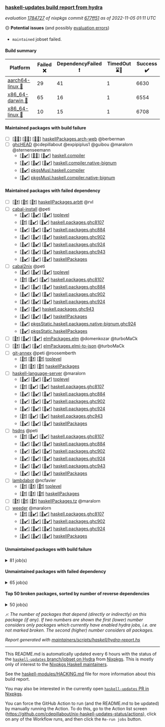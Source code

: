 ### [haskell-updates build report from hydra](https://hydra.nixos.org/jobset/nixpkgs/haskell-updates)
*evaluation [1784727](https://hydra.nixos.org/eval/1784727) of nixpkgs commit [677ff51](https://github.com/NixOS/nixpkgs/commits/677ff51cfaf7adff8055281a6e2917c6efb9a5e5) as of 2022-11-05 01:11 UTC*

:yellow_circle: **Potential issues** (and possibly [evaluation errors](https://hydra.nixos.org/jobset/nixpkgs/haskell-updates))
  * `maintained` jobset failed.

#### Build summary

 | Platform | Failed :x: | DependencyFailed :heavy_exclamation_mark: | TimedOut :hourglass::no_entry_sign: | Success :heavy_check_mark: | 
 | --- | --- | --- | --- | --- | 
 | [aarch64-linux :iphone:](https://hydra.nixos.org/eval/1784727?filter=.aarch64-linux) | 29 | 41 | 1 | 6630 | 
 | [x86_64-darwin :apple:](https://hydra.nixos.org/eval/1784727?filter=.x86_64-darwin) | 65 | 16 | 1 | 6554 | 
 | [x86_64-linux :penguin:](https://hydra.nixos.org/eval/1784727?filter=.x86_64-linux) | 10 | 15 | 1 | 6708 | 
#### Maintained packages with build failure
- [ ] [[:iphone::x:]](https://hydra.nixos.org/build/197649107) [[:apple::x:]](https://hydra.nixos.org/build/197650530) [[:penguin::x:]](https://hydra.nixos.org/build/197651882) [haskellPackages.arch-web](https://hydra.nixos.org/eval/1784727?filter=haskellPackages.arch-web) @berberman
- [ ] [ghcHEAD](https://hydra.nixos.org/eval/1784727?filter=ghcHEAD) @cdepillabout @expipiplus1 @guibou @maralorn @sternenseemann
  - [[:iphone::heavy_check_mark:]](https://hydra.nixos.org/build/197604411) [[:apple::x:]](https://hydra.nixos.org/build/197590187) [[:penguin::heavy_check_mark:]](https://hydra.nixos.org/build/197602355) [haskell.compiler](https://hydra.nixos.org/eval/1784727?filter=haskell.compiler.ghcHEAD)
  - [[:iphone::heavy_check_mark:]](https://hydra.nixos.org/build/197604276) [[:apple::heavy_check_mark:]](https://hydra.nixos.org/build/197594277) [[:penguin::heavy_check_mark:]](https://hydra.nixos.org/build/197585129) [haskell.compiler.native-bignum](https://hydra.nixos.org/eval/1784727?filter=haskell.compiler.native-bignum.ghcHEAD)
  -   [[:penguin::heavy_check_mark:]](https://hydra.nixos.org/build/197598513) [pkgsMusl.haskell.compiler](https://hydra.nixos.org/eval/1784727?filter=pkgsMusl.haskell.compiler.ghcHEAD)
  -   [[:penguin::heavy_check_mark:]](https://hydra.nixos.org/build/197593043) [pkgsMusl.haskell.compiler.native-bignum](https://hydra.nixos.org/eval/1784727?filter=pkgsMusl.haskell.compiler.native-bignum.ghcHEAD)
#### Maintained packages with failed dependency
- [ ] [[:iphone::heavy_exclamation_mark:]](https://hydra.nixos.org/build/197650784) [[:apple::heavy_exclamation_mark:]](https://hydra.nixos.org/build/197649951) [[:penguin::heavy_exclamation_mark:]](https://hydra.nixos.org/build/197650118) [haskellPackages.arbtt](https://hydra.nixos.org/eval/1784727?filter=haskellPackages.arbtt) @rvl
- [ ] [cabal-install](https://hydra.nixos.org/eval/1784727?filter=cabal-install) @peti
  - [[:iphone::heavy_check_mark:]](https://hydra.nixos.org/build/197597796) [[:apple::heavy_check_mark:]](https://hydra.nixos.org/build/197599273) [[:penguin::heavy_check_mark:]](https://hydra.nixos.org/build/197595110) [toplevel](https://hydra.nixos.org/eval/1784727?filter=cabal-install)
  - [[:iphone::heavy_exclamation_mark:]](https://hydra.nixos.org/build/197585524) [[:apple::heavy_check_mark:]](https://hydra.nixos.org/build/197604379) [[:penguin::heavy_check_mark:]](https://hydra.nixos.org/build/197593752) [haskell.packages.ghc8107](https://hydra.nixos.org/eval/1784727?filter=haskell.packages.ghc8107.cabal-install)
  - [[:iphone::heavy_check_mark:]](https://hydra.nixos.org/build/197594172) [[:apple::heavy_check_mark:]](https://hydra.nixos.org/build/197598921) [[:penguin::heavy_check_mark:]](https://hydra.nixos.org/build/197585728) [haskell.packages.ghc884](https://hydra.nixos.org/eval/1784727?filter=haskell.packages.ghc884.cabal-install)
  - [[:iphone::heavy_check_mark:]](https://hydra.nixos.org/build/197595113) [[:apple::heavy_check_mark:]](https://hydra.nixos.org/build/197595480) [[:penguin::heavy_check_mark:]](https://hydra.nixos.org/build/197591709) [haskell.packages.ghc902](https://hydra.nixos.org/eval/1784727?filter=haskell.packages.ghc902.cabal-install)
  - [[:iphone::heavy_check_mark:]](https://hydra.nixos.org/build/197594815) [[:apple::heavy_check_mark:]](https://hydra.nixos.org/build/197593150) [[:penguin::heavy_check_mark:]](https://hydra.nixos.org/build/197604521) [haskell.packages.ghc924](https://hydra.nixos.org/eval/1784727?filter=haskell.packages.ghc924.cabal-install)
  - [[:iphone::heavy_check_mark:]](https://hydra.nixos.org/build/197667278) [[:apple::heavy_check_mark:]](https://hydra.nixos.org/build/197667300) [[:penguin::heavy_check_mark:]](https://hydra.nixos.org/build/197667330) [haskell.packages.ghc943](https://hydra.nixos.org/eval/1784727?filter=haskell.packages.ghc943.cabal-install)
  - [[:iphone::heavy_check_mark:]](https://hydra.nixos.org/build/197603074) [[:apple::heavy_check_mark:]](https://hydra.nixos.org/build/197599502) [[:penguin::heavy_check_mark:]](https://hydra.nixos.org/build/197602032) [haskellPackages](https://hydra.nixos.org/eval/1784727?filter=haskellPackages.cabal-install)
- [ ] [cabal2nix](https://hydra.nixos.org/eval/1784727?filter=cabal2nix) @peti
  - [[:iphone::heavy_check_mark:]](https://hydra.nixos.org/build/197648579) [[:apple::heavy_check_mark:]](https://hydra.nixos.org/build/197649891) [[:penguin::heavy_check_mark:]](https://hydra.nixos.org/build/197649902) [toplevel](https://hydra.nixos.org/eval/1784727?filter=cabal2nix)
  - [[:iphone::heavy_exclamation_mark:]](https://hydra.nixos.org/build/197648235) [[:apple::heavy_check_mark:]](https://hydra.nixos.org/build/197649440) [[:penguin::heavy_check_mark:]](https://hydra.nixos.org/build/197650518) [haskell.packages.ghc8107](https://hydra.nixos.org/eval/1784727?filter=haskell.packages.ghc8107.cabal2nix)
  - [[:iphone::heavy_check_mark:]](https://hydra.nixos.org/build/197651482) [[:apple::heavy_check_mark:]](https://hydra.nixos.org/build/197648738) [[:penguin::heavy_check_mark:]](https://hydra.nixos.org/build/197649741) [haskell.packages.ghc884](https://hydra.nixos.org/eval/1784727?filter=haskell.packages.ghc884.cabal2nix)
  - [[:iphone::heavy_check_mark:]](https://hydra.nixos.org/build/197651268) [[:apple::heavy_check_mark:]](https://hydra.nixos.org/build/197651666) [[:penguin::heavy_check_mark:]](https://hydra.nixos.org/build/197650211) [haskell.packages.ghc902](https://hydra.nixos.org/eval/1784727?filter=haskell.packages.ghc902.cabal2nix)
  - [[:iphone::heavy_check_mark:]](https://hydra.nixos.org/build/197650225) [[:apple::heavy_check_mark:]](https://hydra.nixos.org/build/197649342) [[:penguin::heavy_check_mark:]](https://hydra.nixos.org/build/197649456) [haskell.packages.ghc924](https://hydra.nixos.org/eval/1784727?filter=haskell.packages.ghc924.cabal2nix)
  -  [[:apple::heavy_check_mark:]](https://hydra.nixos.org/build/197667327) [[:penguin::heavy_check_mark:]](https://hydra.nixos.org/build/197667269) [haskell.packages.ghc943](https://hydra.nixos.org/eval/1784727?filter=haskell.packages.ghc943.cabal2nix)
  - [[:iphone::heavy_check_mark:]](https://hydra.nixos.org/build/197651329) [[:apple::heavy_check_mark:]](https://hydra.nixos.org/build/197649792) [[:penguin::heavy_check_mark:]](https://hydra.nixos.org/build/197651523) [haskellPackages](https://hydra.nixos.org/eval/1784727?filter=haskellPackages.cabal2nix)
  -   [[:penguin::heavy_check_mark:]](https://hydra.nixos.org/build/197649762) [pkgsStatic.haskell.packages.native-bignum.ghc924](https://hydra.nixos.org/eval/1784727?filter=pkgsStatic.haskell.packages.native-bignum.ghc924.cabal2nix)
  -   [[:penguin::heavy_check_mark:]](https://hydra.nixos.org/build/197648354) [pkgsStatic.haskellPackages](https://hydra.nixos.org/eval/1784727?filter=pkgsStatic.haskellPackages.cabal2nix)
- [ ] [[:iphone::heavy_exclamation_mark:]](https://hydra.nixos.org/build/197650958) [[:apple::heavy_check_mark:]](https://hydra.nixos.org/build/197649702) [[:penguin::heavy_check_mark:]](https://hydra.nixos.org/build/197648842) [elmPackages.elm](https://hydra.nixos.org/eval/1784727?filter=elmPackages.elm) @domenkozar @turboMaCk
- [ ] [[:iphone::heavy_exclamation_mark:]](https://hydra.nixos.org/build/197651438) [[:apple::heavy_check_mark:]](https://hydra.nixos.org/build/197651699) [[:penguin::heavy_check_mark:]](https://hydra.nixos.org/build/197648740) [elmPackages.elmi-to-json](https://hydra.nixos.org/eval/1784727?filter=elmPackages.elmi-to-json) @turboMaCk
- [ ] [git-annex](https://hydra.nixos.org/eval/1784727?filter=git-annex) @peti @roosemberth
  - [[:iphone::heavy_exclamation_mark:]](https://hydra.nixos.org/build/197650774) [[:apple::heavy_exclamation_mark:]](https://hydra.nixos.org/build/197649644) [[:penguin::heavy_exclamation_mark:]](https://hydra.nixos.org/build/197650315) [toplevel](https://hydra.nixos.org/eval/1784727?filter=git-annex)
  - [[:iphone::heavy_exclamation_mark:]](https://hydra.nixos.org/build/197648540) [[:apple::heavy_exclamation_mark:]](https://hydra.nixos.org/build/197651139) [[:penguin::heavy_exclamation_mark:]](https://hydra.nixos.org/build/197651788) [haskellPackages](https://hydra.nixos.org/eval/1784727?filter=haskellPackages.git-annex)
- [ ] [haskell-language-server](https://hydra.nixos.org/eval/1784727?filter=haskell-language-server) @maralorn
  - [[:iphone::heavy_check_mark:]](https://hydra.nixos.org/build/197650773) [[:apple::heavy_check_mark:]](https://hydra.nixos.org/build/197648996) [[:penguin::heavy_check_mark:]](https://hydra.nixos.org/build/197649709) [toplevel](https://hydra.nixos.org/eval/1784727?filter=haskell-language-server)
  - [[:iphone::heavy_exclamation_mark:]](https://hydra.nixos.org/build/197648970) [[:apple::heavy_check_mark:]](https://hydra.nixos.org/build/197649123) [[:penguin::heavy_check_mark:]](https://hydra.nixos.org/build/197648925) [haskell.packages.ghc8107](https://hydra.nixos.org/eval/1784727?filter=haskell.packages.ghc8107.haskell-language-server)
  - [[:iphone::heavy_check_mark:]](https://hydra.nixos.org/build/197650594) [[:apple::heavy_check_mark:]](https://hydra.nixos.org/build/197651836) [[:penguin::heavy_check_mark:]](https://hydra.nixos.org/build/197648987) [haskell.packages.ghc884](https://hydra.nixos.org/eval/1784727?filter=haskell.packages.ghc884.haskell-language-server)
  - [[:iphone::heavy_check_mark:]](https://hydra.nixos.org/build/197650822) [[:apple::heavy_check_mark:]](https://hydra.nixos.org/build/197649424) [[:penguin::heavy_check_mark:]](https://hydra.nixos.org/build/197649336) [haskell.packages.ghc902](https://hydra.nixos.org/eval/1784727?filter=haskell.packages.ghc902.haskell-language-server)
  - [[:iphone::heavy_check_mark:]](https://hydra.nixos.org/build/197648682) [[:apple::heavy_check_mark:]](https://hydra.nixos.org/build/197648341) [[:penguin::heavy_check_mark:]](https://hydra.nixos.org/build/197651105) [haskell.packages.ghc924](https://hydra.nixos.org/eval/1784727?filter=haskell.packages.ghc924.haskell-language-server)
  - [[:iphone::heavy_exclamation_mark:]](https://hydra.nixos.org/build/197667283) [[:apple::heavy_check_mark:]](https://hydra.nixos.org/build/197667295) [[:penguin::heavy_check_mark:]](https://hydra.nixos.org/build/197667284) [haskell.packages.ghc943](https://hydra.nixos.org/eval/1784727?filter=haskell.packages.ghc943.haskell-language-server)
  - [[:iphone::heavy_check_mark:]](https://hydra.nixos.org/build/197651061) [[:apple::heavy_check_mark:]](https://hydra.nixos.org/build/197651359) [[:penguin::heavy_check_mark:]](https://hydra.nixos.org/build/197650988) [haskellPackages](https://hydra.nixos.org/eval/1784727?filter=haskellPackages.haskell-language-server)
- [ ] [hsdns](https://hydra.nixos.org/eval/1784727?filter=hsdns) @peti
  - [[:iphone::heavy_exclamation_mark:]](https://hydra.nixos.org/build/197585781) [[:apple::heavy_check_mark:]](https://hydra.nixos.org/build/197601154) [[:penguin::heavy_check_mark:]](https://hydra.nixos.org/build/197586759) [haskell.packages.ghc8107](https://hydra.nixos.org/eval/1784727?filter=haskell.packages.ghc8107.hsdns)
  - [[:iphone::heavy_check_mark:]](https://hydra.nixos.org/build/197597155) [[:apple::heavy_check_mark:]](https://hydra.nixos.org/build/197602006) [[:penguin::heavy_check_mark:]](https://hydra.nixos.org/build/197591843) [haskell.packages.ghc884](https://hydra.nixos.org/eval/1784727?filter=haskell.packages.ghc884.hsdns)
  - [[:iphone::heavy_check_mark:]](https://hydra.nixos.org/build/197595879) [[:apple::heavy_check_mark:]](https://hydra.nixos.org/build/197593336) [[:penguin::heavy_check_mark:]](https://hydra.nixos.org/build/197597318) [haskell.packages.ghc902](https://hydra.nixos.org/eval/1784727?filter=haskell.packages.ghc902.hsdns)
  - [[:iphone::heavy_check_mark:]](https://hydra.nixos.org/build/197598340) [[:apple::heavy_check_mark:]](https://hydra.nixos.org/build/197601885) [[:penguin::heavy_check_mark:]](https://hydra.nixos.org/build/197589631) [haskell.packages.ghc924](https://hydra.nixos.org/eval/1784727?filter=haskell.packages.ghc924.hsdns)
  - [[:iphone::heavy_check_mark:]](https://hydra.nixos.org/build/197667285) [[:apple::heavy_check_mark:]](https://hydra.nixos.org/build/197667306) [[:penguin::heavy_check_mark:]](https://hydra.nixos.org/build/197667319) [haskell.packages.ghc943](https://hydra.nixos.org/eval/1784727?filter=haskell.packages.ghc943.hsdns)
  - [[:iphone::heavy_check_mark:]](https://hydra.nixos.org/build/197603348) [[:apple::heavy_check_mark:]](https://hydra.nixos.org/build/197598605) [[:penguin::heavy_check_mark:]](https://hydra.nixos.org/build/197598313) [haskellPackages](https://hydra.nixos.org/eval/1784727?filter=haskellPackages.hsdns)
- [ ] [lambdabot](https://hydra.nixos.org/eval/1784727?filter=lambdabot) @ncfavier
  - [[:iphone::heavy_exclamation_mark:]](https://hydra.nixos.org/build/197649275) [[:apple::heavy_exclamation_mark:]](https://hydra.nixos.org/build/197649252) [[:penguin::heavy_exclamation_mark:]](https://hydra.nixos.org/build/197650853) [toplevel](https://hydra.nixos.org/eval/1784727?filter=lambdabot)
  - [[:iphone::heavy_exclamation_mark:]](https://hydra.nixos.org/build/197649428) [[:apple::heavy_exclamation_mark:]](https://hydra.nixos.org/build/197648377) [[:penguin::heavy_exclamation_mark:]](https://hydra.nixos.org/build/197648931) [haskellPackages](https://hydra.nixos.org/eval/1784727?filter=haskellPackages.lambdabot)
- [ ] [[:iphone::heavy_exclamation_mark:]](https://hydra.nixos.org/build/197650814) [[:apple::heavy_exclamation_mark:]](https://hydra.nixos.org/build/197651758) [[:penguin::heavy_exclamation_mark:]](https://hydra.nixos.org/build/197649583) [haskellPackages.tz](https://hydra.nixos.org/eval/1784727?filter=haskellPackages.tz) @maralorn
- [ ] [weeder](https://hydra.nixos.org/eval/1784727?filter=weeder) @maralorn
  - [[:iphone::heavy_exclamation_mark:]](https://hydra.nixos.org/build/197650785) [[:apple::heavy_check_mark:]](https://hydra.nixos.org/build/197649115) [[:penguin::heavy_check_mark:]](https://hydra.nixos.org/build/197650069) [haskell.packages.ghc8107](https://hydra.nixos.org/eval/1784727?filter=haskell.packages.ghc8107.weeder)
  - [[:iphone::heavy_check_mark:]](https://hydra.nixos.org/build/197649557) [[:apple::heavy_check_mark:]](https://hydra.nixos.org/build/197651417) [[:penguin::heavy_check_mark:]](https://hydra.nixos.org/build/197650382) [haskell.packages.ghc902](https://hydra.nixos.org/eval/1784727?filter=haskell.packages.ghc902.weeder)
  - [[:iphone::heavy_check_mark:]](https://hydra.nixos.org/build/197650205) [[:apple::heavy_check_mark:]](https://hydra.nixos.org/build/197648481) [[:penguin::heavy_check_mark:]](https://hydra.nixos.org/build/197651066) [haskell.packages.ghc924](https://hydra.nixos.org/eval/1784727?filter=haskell.packages.ghc924.weeder)
  - [[:iphone::heavy_check_mark:]](https://hydra.nixos.org/build/197649658) [[:apple::heavy_check_mark:]](https://hydra.nixos.org/build/197651600) [[:penguin::heavy_check_mark:]](https://hydra.nixos.org/build/197651914) [haskellPackages](https://hydra.nixos.org/eval/1784727?filter=haskellPackages.weeder)
#### Unmaintained packages with build failure
<details><summary>81 job(s) </summary>

- [ ] [[:iphone::heavy_check_mark:]](https://hydra.nixos.org/build/197648346) [[:apple::heavy_check_mark:]](https://hydra.nixos.org/build/197649419) [[:penguin::x:]](https://hydra.nixos.org/build/197651538) [haskellPackages.scheduler](https://hydra.nixos.org/eval/1784727?filter=haskellPackages.scheduler)  :arrow_heading_up: 6 | 12
- [ ] [[:iphone::x:]](https://hydra.nixos.org/build/197588888) [[:apple::heavy_check_mark:]](https://hydra.nixos.org/build/197589072) [[:penguin::heavy_check_mark:]](https://hydra.nixos.org/build/197590254) [haskellPackages.OrderedBits](https://hydra.nixos.org/eval/1784727?filter=haskellPackages.OrderedBits)  :arrow_heading_up: 5 | 36
- [ ] [[:iphone::x:]](https://hydra.nixos.org/build/197650798) [[:apple::heavy_check_mark:]](https://hydra.nixos.org/build/197648812) [[:penguin::heavy_check_mark:]](https://hydra.nixos.org/build/197650929) [haskellPackages.hw-json-simd](https://hydra.nixos.org/eval/1784727?filter=haskellPackages.hw-json-simd)  :arrow_heading_up: 4 | 8
- [ ] [[:iphone::x:]](https://hydra.nixos.org/build/197648621) [[:apple::heavy_check_mark:]](https://hydra.nixos.org/build/197651765) [[:penguin::heavy_check_mark:]](https://hydra.nixos.org/build/197649080) [haskellPackages.hw-simd](https://hydra.nixos.org/eval/1784727?filter=haskellPackages.hw-simd)  :arrow_heading_up: 4 | 8
- [ ] [[:iphone::x:]](https://hydra.nixos.org/build/197649665) [[:apple::x:]](https://hydra.nixos.org/build/197651533) [[:penguin::x:]](https://hydra.nixos.org/build/197651184) [haskellPackages.tzdata](https://hydra.nixos.org/eval/1784727?filter=haskellPackages.tzdata)  :arrow_heading_up: 2 | 13
- [ ] [[:iphone::x:]](https://hydra.nixos.org/build/197599848) [[:apple::heavy_check_mark:]](https://hydra.nixos.org/build/197599144) [[:penguin::heavy_check_mark:]](https://hydra.nixos.org/build/197599908) [haskellPackages.long-double](https://hydra.nixos.org/eval/1784727?filter=haskellPackages.long-double)  :arrow_heading_up: 2 | 2
- [ ] [[:iphone::x:]](https://hydra.nixos.org/build/197650258) [[:apple::x:]](https://hydra.nixos.org/build/197650082) [[:penguin::heavy_check_mark:]](https://hydra.nixos.org/build/197649524) [haskellPackages.quic](https://hydra.nixos.org/eval/1784727?filter=haskellPackages.quic)  :arrow_heading_up: 2 | 2
- [ ] [[:iphone::x:]](https://hydra.nixos.org/build/197584819) [[:apple::heavy_check_mark:]](https://hydra.nixos.org/build/197590689) [[:penguin::heavy_check_mark:]](https://hydra.nixos.org/build/197604826) [haskellPackages.freetype2](https://hydra.nixos.org/eval/1784727?filter=haskellPackages.freetype2)  :arrow_heading_up: 1 | 8
- [ ] [[:iphone::x:]](https://hydra.nixos.org/build/197649327) [[:apple::x:]](https://hydra.nixos.org/build/197650152) [[:penguin::x:]](https://hydra.nixos.org/build/197650268) [haskellPackages.dice](https://hydra.nixos.org/eval/1784727?filter=haskellPackages.dice)  :arrow_heading_up: 1 | 1
- [ ] [[:iphone::x:]](https://hydra.nixos.org/build/197596598) [[:apple::x:]](https://hydra.nixos.org/build/197588217) [[:penguin::heavy_check_mark:]](https://hydra.nixos.org/build/197593375) [haskellPackages.easytensor](https://hydra.nixos.org/eval/1784727?filter=haskellPackages.easytensor)  :arrow_heading_up: 1 | 1
- [ ] [[:iphone::heavy_check_mark:]](https://hydra.nixos.org/build/197651111) [[:apple::x:]](https://hydra.nixos.org/build/197650289) [[:penguin::heavy_check_mark:]](https://hydra.nixos.org/build/197649975) [haskellPackages.gi-gdkx11](https://hydra.nixos.org/eval/1784727?filter=haskellPackages.gi-gdkx11)  :arrow_heading_up: 1 | 1
- [ ] [[:iphone::x:]](https://hydra.nixos.org/build/197590768) [[:apple::heavy_check_mark:]](https://hydra.nixos.org/build/197587217) [[:penguin::heavy_check_mark:]](https://hydra.nixos.org/build/197600619) [haskellPackages.nlopt-haskell](https://hydra.nixos.org/eval/1784727?filter=haskellPackages.nlopt-haskell)  :arrow_heading_up: 1 | 1
- [ ] [[:iphone::heavy_check_mark:]](https://hydra.nixos.org/build/197597403) [[:apple::x:]](https://hydra.nixos.org/build/197596448) [[:penguin::heavy_check_mark:]](https://hydra.nixos.org/build/197595547) [haskellPackages.openal-ffi](https://hydra.nixos.org/eval/1784727?filter=haskellPackages.openal-ffi)  :arrow_heading_up: 1 | 1
- [ ] [[:iphone::heavy_check_mark:]](https://hydra.nixos.org/build/197594370) [[:apple::x:]](https://hydra.nixos.org/build/197593558) [[:penguin::heavy_check_mark:]](https://hydra.nixos.org/build/197589402) [haskellPackages.stm-queue](https://hydra.nixos.org/eval/1784727?filter=haskellPackages.stm-queue)  :arrow_heading_up: 1 | 1
- [ ] [[:iphone::x:]](https://hydra.nixos.org/build/197594699) [[:apple::x:]](https://hydra.nixos.org/build/197593013) [[:penguin::heavy_check_mark:]](https://hydra.nixos.org/build/197587293) [haskellPackages.swisstable](https://hydra.nixos.org/eval/1784727?filter=haskellPackages.swisstable)  :arrow_heading_up: 1 | 1
- [ ] [[:iphone::x:]](https://hydra.nixos.org/build/197601957) [[:apple::heavy_check_mark:]](https://hydra.nixos.org/build/197590693) [[:penguin::heavy_check_mark:]](https://hydra.nixos.org/build/197604108) [haskellPackages.unicode-properties](https://hydra.nixos.org/eval/1784727?filter=haskellPackages.unicode-properties)  :arrow_heading_up: 1 | 1
- [ ] [[:iphone::x:]](https://hydra.nixos.org/build/197596717) [[:apple::heavy_check_mark:]](https://hydra.nixos.org/build/197588771) [[:penguin::heavy_check_mark:]](https://hydra.nixos.org/build/197585972) [haskellPackages.flatparse](https://hydra.nixos.org/eval/1784727?filter=haskellPackages.flatparse)  :arrow_heading_up: 0 | 17
- [ ] [[:iphone::heavy_check_mark:]](https://hydra.nixos.org/build/197591115) [[:apple::x:]](https://hydra.nixos.org/build/197601779) [[:penguin::heavy_check_mark:]](https://hydra.nixos.org/build/197585587) [haskellPackages.PyF](https://hydra.nixos.org/eval/1784727?filter=haskellPackages.PyF)  :arrow_heading_up: 0 | 5
- [ ] [[:iphone::heavy_check_mark:]](https://hydra.nixos.org/build/197591224) [[:apple::x:]](https://hydra.nixos.org/build/197592774) [[:penguin::heavy_check_mark:]](https://hydra.nixos.org/build/197594728) [haskellPackages.hmidi](https://hydra.nixos.org/eval/1784727?filter=haskellPackages.hmidi)  :arrow_heading_up: 0 | 4
- [ ] [[:iphone::heavy_check_mark:]](https://hydra.nixos.org/build/197603161) [[:apple::x:]](https://hydra.nixos.org/build/197648464) [[:penguin::heavy_check_mark:]](https://hydra.nixos.org/build/197601267) [haskellPackages.SDL-mixer](https://hydra.nixos.org/eval/1784727?filter=haskellPackages.SDL-mixer)  :arrow_heading_up: 0 | 2
- [ ] [[:iphone::x:]](https://hydra.nixos.org/build/197651665) [[:apple::x:]](https://hydra.nixos.org/build/197651406) [[:penguin::x:]](https://hydra.nixos.org/build/197649047) [haskellPackages.polysemy-log-co](https://hydra.nixos.org/eval/1784727?filter=haskellPackages.polysemy-log-co)  :arrow_heading_up: 0 | 2
- [ ] [[:iphone::heavy_check_mark:]](https://hydra.nixos.org/build/197589321) [[:apple::x:]](https://hydra.nixos.org/build/197604387) [[:penguin::heavy_check_mark:]](https://hydra.nixos.org/build/197593128) [haskellPackages.posix-socket](https://hydra.nixos.org/eval/1784727?filter=haskellPackages.posix-socket)  :arrow_heading_up: 0 | 2
- [ ] [[:iphone::heavy_check_mark:]](https://hydra.nixos.org/build/197604409) [[:apple::x:]](https://hydra.nixos.org/build/197595484) [[:penguin::heavy_check_mark:]](https://hydra.nixos.org/build/197599064) [haskellPackages.hamid](https://hydra.nixos.org/eval/1784727?filter=haskellPackages.hamid)  :arrow_heading_up: 0 | 1
- [ ] [[:iphone::heavy_check_mark:]](https://hydra.nixos.org/build/197600830) [[:apple::x:]](https://hydra.nixos.org/build/197590908) [[:penguin::heavy_check_mark:]](https://hydra.nixos.org/build/197594131) [haskellPackages.hmatrix-morpheus](https://hydra.nixos.org/eval/1784727?filter=haskellPackages.hmatrix-morpheus)  :arrow_heading_up: 0 | 1
- [ ] [[:iphone::heavy_check_mark:]](https://hydra.nixos.org/build/197587410) [[:apple::x:]](https://hydra.nixos.org/build/197594787) [[:penguin::heavy_check_mark:]](https://hydra.nixos.org/build/197601455) [haskellPackages.huckleberry](https://hydra.nixos.org/eval/1784727?filter=haskellPackages.huckleberry)  :arrow_heading_up: 0 | 1
- [ ] [[:iphone::heavy_check_mark:]](https://hydra.nixos.org/build/197595853) [[:apple::x:]](https://hydra.nixos.org/build/197602652) [[:penguin::heavy_check_mark:]](https://hydra.nixos.org/build/197602102) [haskellPackages.om-time](https://hydra.nixos.org/eval/1784727?filter=haskellPackages.om-time)  :arrow_heading_up: 0 | 1
- [ ] [[:iphone::x:]](https://hydra.nixos.org/build/197604616) [[:apple::heavy_check_mark:]](https://hydra.nixos.org/build/197595986) [[:penguin::heavy_check_mark:]](https://hydra.nixos.org/build/197598233) [haskellPackages.picosat](https://hydra.nixos.org/eval/1784727?filter=haskellPackages.picosat)  :arrow_heading_up: 0 | 1
- [ ] [[:iphone::heavy_check_mark:]](https://hydra.nixos.org/build/197599702) [[:apple::x:]](https://hydra.nixos.org/build/197601490) [[:penguin::heavy_check_mark:]](https://hydra.nixos.org/build/197584989) [haskellPackages.select](https://hydra.nixos.org/eval/1784727?filter=haskellPackages.select)  :arrow_heading_up: 0 | 1
- [ ] [[:iphone::heavy_check_mark:]](https://hydra.nixos.org/build/197603631) [[:apple::x:]](https://hydra.nixos.org/build/197587813) [[:penguin::heavy_check_mark:]](https://hydra.nixos.org/build/197587402) [haskellPackages.sysinfo](https://hydra.nixos.org/eval/1784727?filter=haskellPackages.sysinfo)  :arrow_heading_up: 0 | 1
- [ ] [[:iphone::heavy_check_mark:]](https://hydra.nixos.org/build/197600458) [[:apple::x:]](https://hydra.nixos.org/build/197602928) [[:penguin::heavy_check_mark:]](https://hydra.nixos.org/build/197596246) [haskellPackages.FractalArt](https://hydra.nixos.org/eval/1784727?filter=haskellPackages.FractalArt) 
- [ ] [[:iphone::x:]](https://hydra.nixos.org/build/197588800) [[:apple::heavy_check_mark:]](https://hydra.nixos.org/build/197594982) [[:penguin::heavy_check_mark:]](https://hydra.nixos.org/build/197589813) [haskellPackages.HsASA](https://hydra.nixos.org/eval/1784727?filter=haskellPackages.HsASA) 
- [ ] [[:iphone::heavy_check_mark:]](https://hydra.nixos.org/build/197601006) [[:apple::x:]](https://hydra.nixos.org/build/197594167) [[:penguin::heavy_check_mark:]](https://hydra.nixos.org/build/197602592) [haskellPackages.chiphunk](https://hydra.nixos.org/eval/1784727?filter=haskellPackages.chiphunk) 
- [ ] [[:iphone::x:]](https://hydra.nixos.org/build/197592906) [[:apple::heavy_check_mark:]](https://hydra.nixos.org/build/197585921) [[:penguin::heavy_check_mark:]](https://hydra.nixos.org/build/197587979) [haskellPackages.comfort-fftw](https://hydra.nixos.org/eval/1784727?filter=haskellPackages.comfort-fftw) 
- [ ] [[:iphone::heavy_check_mark:]](https://hydra.nixos.org/build/197594668) [[:apple::x:]](https://hydra.nixos.org/build/197597063) [[:penguin::heavy_check_mark:]](https://hydra.nixos.org/build/197593868) [haskellPackages.diskhash](https://hydra.nixos.org/eval/1784727?filter=haskellPackages.diskhash) 
- [ ] [[:iphone::heavy_check_mark:]](https://hydra.nixos.org/build/197592972) [[:apple::x:]](https://hydra.nixos.org/build/197587269) [[:penguin::heavy_check_mark:]](https://hydra.nixos.org/build/197594512) [haskellPackages.epub-tools](https://hydra.nixos.org/eval/1784727?filter=haskellPackages.epub-tools) 
- [ ] [[:iphone::heavy_check_mark:]](https://hydra.nixos.org/build/197590730) [[:apple::x:]](https://hydra.nixos.org/build/197590108) [[:penguin::heavy_check_mark:]](https://hydra.nixos.org/build/197588382) [haskellPackages.fudgets](https://hydra.nixos.org/eval/1784727?filter=haskellPackages.fudgets) 
- [ ] [[:iphone::heavy_check_mark:]](https://hydra.nixos.org/build/197648632) [[:apple::x:]](https://hydra.nixos.org/build/197650138) [[:penguin::heavy_check_mark:]](https://hydra.nixos.org/build/197649444) [haskellPackages.gerrit](https://hydra.nixos.org/eval/1784727?filter=haskellPackages.gerrit) 
- [ ] [[:iphone::heavy_check_mark:]](https://hydra.nixos.org/build/197596914) [[:apple::x:]](https://hydra.nixos.org/build/197595969) [[:penguin::heavy_check_mark:]](https://hydra.nixos.org/build/197590818) [haskellPackages.ghc-gc-hook](https://hydra.nixos.org/eval/1784727?filter=haskellPackages.ghc-gc-hook) 
- [ ] [[:apple::x:]](https://hydra.nixos.org/build/197649686) [haskellPackages.gi-gtkosxapplication](https://hydra.nixos.org/eval/1784727?filter=haskellPackages.gi-gtkosxapplication) 
- [ ] [[:iphone::x:]](https://hydra.nixos.org/build/197595645) [[:penguin::heavy_check_mark:]](https://hydra.nixos.org/build/197592916) [haskellPackages.gnome-keyring](https://hydra.nixos.org/eval/1784727?filter=haskellPackages.gnome-keyring) 
- [ ] [[:apple::x:]](https://hydra.nixos.org/build/197605025) [haskellPackages.gtk-mac-integration](https://hydra.nixos.org/eval/1784727?filter=haskellPackages.gtk-mac-integration) 
- [ ] [[:iphone::heavy_check_mark:]](https://hydra.nixos.org/build/197589671) [[:apple::x:]](https://hydra.nixos.org/build/197589996) [[:penguin::heavy_check_mark:]](https://hydra.nixos.org/build/197604216) [haskellPackages.gtk-traymanager](https://hydra.nixos.org/eval/1784727?filter=haskellPackages.gtk-traymanager) 
- [ ] [[:apple::x:]](https://hydra.nixos.org/build/197592495) [haskellPackages.gtk3-mac-integration](https://hydra.nixos.org/eval/1784727?filter=haskellPackages.gtk3-mac-integration) 
- [ ] [[:iphone::heavy_check_mark:]](https://hydra.nixos.org/build/197602883) [[:apple::x:]](https://hydra.nixos.org/build/197592426) [[:penguin::heavy_check_mark:]](https://hydra.nixos.org/build/197587646) [haskellPackages.hid](https://hydra.nixos.org/eval/1784727?filter=haskellPackages.hid) 
- [ ] [[:iphone::heavy_check_mark:]](https://hydra.nixos.org/build/197604069) [[:apple::x:]](https://hydra.nixos.org/build/197597473) [[:penguin::heavy_check_mark:]](https://hydra.nixos.org/build/197587110) [haskellPackages.highlight](https://hydra.nixos.org/eval/1784727?filter=haskellPackages.highlight) 
- [ ] [[:iphone::heavy_check_mark:]](https://hydra.nixos.org/build/197590258) [[:apple::x:]](https://hydra.nixos.org/build/197593132) [[:penguin::heavy_check_mark:]](https://hydra.nixos.org/build/197591198) [haskellPackages.hsshellscript](https://hydra.nixos.org/eval/1784727?filter=haskellPackages.hsshellscript) 
- [ ] [[:iphone::heavy_check_mark:]](https://hydra.nixos.org/build/197585143) [[:apple::x:]](https://hydra.nixos.org/build/197590224) [[:penguin::heavy_check_mark:]](https://hydra.nixos.org/build/197595569) [haskellPackages.hssourceinfo](https://hydra.nixos.org/eval/1784727?filter=haskellPackages.hssourceinfo) 
- [ ] [[:iphone::x:]](https://hydra.nixos.org/build/197651280) [[:apple::x:]](https://hydra.nixos.org/build/197651512) [[:penguin::x:]](https://hydra.nixos.org/build/197648545) [haskellPackages.imm](https://hydra.nixos.org/eval/1784727?filter=haskellPackages.imm) 
- [ ] [[:iphone::heavy_check_mark:]](https://hydra.nixos.org/build/197585893) [[:apple::x:]](https://hydra.nixos.org/build/197591045) [[:penguin::heavy_check_mark:]](https://hydra.nixos.org/build/197604896) [haskellPackages.interprocess](https://hydra.nixos.org/eval/1784727?filter=haskellPackages.interprocess) 
- [ ] [[:iphone::heavy_check_mark:]](https://hydra.nixos.org/build/197586179) [[:apple::x:]](https://hydra.nixos.org/build/197591643) [[:penguin::heavy_check_mark:]](https://hydra.nixos.org/build/197590945) [haskellPackages.ipcvar](https://hydra.nixos.org/eval/1784727?filter=haskellPackages.ipcvar) 
- [ ] [[:iphone::x:]](https://hydra.nixos.org/build/197648348) [[:apple::heavy_check_mark:]](https://hydra.nixos.org/build/197649599) [[:penguin::heavy_check_mark:]](https://hydra.nixos.org/build/197651146) [haskellPackages.jammittools](https://hydra.nixos.org/eval/1784727?filter=haskellPackages.jammittools) 
- [ ] [[:apple::x:]](https://hydra.nixos.org/build/197603990) [haskellPackages.kqueue](https://hydra.nixos.org/eval/1784727?filter=haskellPackages.kqueue) 
- [ ] [[:iphone::heavy_check_mark:]](https://hydra.nixos.org/build/197589586) [[:apple::x:]](https://hydra.nixos.org/build/197593638) [[:penguin::heavy_check_mark:]](https://hydra.nixos.org/build/197590434) [haskellPackages.linux-framebuffer](https://hydra.nixos.org/eval/1784727?filter=haskellPackages.linux-framebuffer) 
- [ ] [[:iphone::heavy_check_mark:]](https://hydra.nixos.org/build/197648424) [[:apple::x:]](https://hydra.nixos.org/build/197648918) [[:penguin::heavy_check_mark:]](https://hydra.nixos.org/build/197649896) [haskellPackages.lxd-client-config](https://hydra.nixos.org/eval/1784727?filter=haskellPackages.lxd-client-config) 
- [ ] [[:iphone::heavy_check_mark:]](https://hydra.nixos.org/build/197651890) [[:apple::x:]](https://hydra.nixos.org/build/197650652) [[:penguin::heavy_check_mark:]](https://hydra.nixos.org/build/197648765) [haskellPackages.mediawiki2latex](https://hydra.nixos.org/eval/1784727?filter=haskellPackages.mediawiki2latex) 
- [ ] [[:iphone::heavy_check_mark:]](https://hydra.nixos.org/build/197602114) [[:apple::x:]](https://hydra.nixos.org/build/197603067) [[:penguin::heavy_check_mark:]](https://hydra.nixos.org/build/197600162) [haskellPackages.memfd](https://hydra.nixos.org/eval/1784727?filter=haskellPackages.memfd) 
- [ ] [[:iphone::heavy_check_mark:]](https://hydra.nixos.org/build/197584632) [[:apple::x:]](https://hydra.nixos.org/build/197593252) [[:penguin::heavy_check_mark:]](https://hydra.nixos.org/build/197586418) [haskellPackages.mercury-api](https://hydra.nixos.org/eval/1784727?filter=haskellPackages.mercury-api) 
- [ ] [[:iphone::heavy_check_mark:]](https://hydra.nixos.org/build/197588935) [[:apple::heavy_check_mark:]](https://hydra.nixos.org/build/197592956) [[:penguin::x:]](https://hydra.nixos.org/build/197599110) [haskellPackages.mock-time](https://hydra.nixos.org/eval/1784727?filter=haskellPackages.mock-time) 
- [ ] [[:iphone::heavy_check_mark:]](https://hydra.nixos.org/build/197649210) [[:apple::x:]](https://hydra.nixos.org/build/197651195) [[:penguin::heavy_check_mark:]](https://hydra.nixos.org/build/197651673) [haskellPackages.nix-serve-ng](https://hydra.nixos.org/eval/1784727?filter=haskellPackages.nix-serve-ng) 
- [ ] [[:iphone::heavy_check_mark:]](https://hydra.nixos.org/build/197648674) [[:apple::x:]](https://hydra.nixos.org/build/197649998) [[:penguin::heavy_check_mark:]](https://hydra.nixos.org/build/197650005) [haskellPackages.persistent-pagination](https://hydra.nixos.org/eval/1784727?filter=haskellPackages.persistent-pagination) 
- [ ] [[:iphone::heavy_check_mark:]](https://hydra.nixos.org/build/197651843) [[:apple::x:]](https://hydra.nixos.org/build/197649666) [[:penguin::heavy_check_mark:]](https://hydra.nixos.org/build/197651445) [haskellPackages.phatsort](https://hydra.nixos.org/eval/1784727?filter=haskellPackages.phatsort) 
- [ ] [[:iphone::heavy_check_mark:]](https://hydra.nixos.org/build/197589767) [[:apple::x:]](https://hydra.nixos.org/build/197591268) [[:penguin::heavy_check_mark:]](https://hydra.nixos.org/build/197584722) [haskellPackages.ping-wrapper](https://hydra.nixos.org/eval/1784727?filter=haskellPackages.ping-wrapper) 
- [ ] [[:iphone::heavy_check_mark:]](https://hydra.nixos.org/build/197593459) [[:apple::x:]](https://hydra.nixos.org/build/197604469) [[:penguin::heavy_check_mark:]](https://hydra.nixos.org/build/197601035) [haskellPackages.posix-timer](https://hydra.nixos.org/eval/1784727?filter=haskellPackages.posix-timer) 
- [ ] [[:iphone::heavy_check_mark:]](https://hydra.nixos.org/build/197648699) [[:apple::x:]](https://hydra.nixos.org/build/197649397) [[:penguin::heavy_check_mark:]](https://hydra.nixos.org/build/197649230) [haskellPackages.powerqueue-distributed](https://hydra.nixos.org/eval/1784727?filter=haskellPackages.powerqueue-distributed) 
- [ ] [[:iphone::heavy_check_mark:]](https://hydra.nixos.org/build/197593448) [[:apple::x:]](https://hydra.nixos.org/build/197604229) [[:penguin::heavy_check_mark:]](https://hydra.nixos.org/build/197599113) [haskellPackages.procex](https://hydra.nixos.org/eval/1784727?filter=haskellPackages.procex) 
- [ ] [[:iphone::heavy_check_mark:]](https://hydra.nixos.org/build/197585425) [[:apple::x:]](https://hydra.nixos.org/build/197590593) [[:penguin::heavy_check_mark:]](https://hydra.nixos.org/build/197585831) [haskellPackages.pthread](https://hydra.nixos.org/eval/1784727?filter=haskellPackages.pthread) 
- [ ] [[:iphone::x:]](https://hydra.nixos.org/build/197594170) [[:apple::heavy_check_mark:]](https://hydra.nixos.org/build/197589976) [[:penguin::heavy_check_mark:]](https://hydra.nixos.org/build/197593409) [haskellPackages.risc386](https://hydra.nixos.org/eval/1784727?filter=haskellPackages.risc386) 
- [ ] [[:iphone::heavy_check_mark:]](https://hydra.nixos.org/build/197599833) [[:apple::x:]](https://hydra.nixos.org/build/197651719) [[:penguin::heavy_check_mark:]](https://hydra.nixos.org/build/197597798) [haskellPackages.sfml-audio](https://hydra.nixos.org/eval/1784727?filter=haskellPackages.sfml-audio) 
- [ ] [[:iphone::heavy_check_mark:]](https://hydra.nixos.org/build/197649750) [[:apple::x:]](https://hydra.nixos.org/build/197649401) [[:penguin::heavy_check_mark:]](https://hydra.nixos.org/build/197650721) [haskellPackages.skews](https://hydra.nixos.org/eval/1784727?filter=haskellPackages.skews) 
- [ ] [[:iphone::x:]](https://hydra.nixos.org/build/197592693) [[:apple::x:]](https://hydra.nixos.org/build/197596138) [[:penguin::heavy_check_mark:]](https://hydra.nixos.org/build/197593181) [haskellPackages.slugify](https://hydra.nixos.org/eval/1784727?filter=haskellPackages.slugify) 
- [ ] [[:iphone::heavy_check_mark:]](https://hydra.nixos.org/build/197593920) [[:apple::x:]](https://hydra.nixos.org/build/197600527) [[:penguin::heavy_check_mark:]](https://hydra.nixos.org/build/197602902) [haskellPackages.tailfile-hinotify](https://hydra.nixos.org/eval/1784727?filter=haskellPackages.tailfile-hinotify) 
- [ ] [[:iphone::x:]](https://hydra.nixos.org/build/197651570) [[:apple::x:]](https://hydra.nixos.org/build/197651471) [[:penguin::x:]](https://hydra.nixos.org/build/197648596) [haskellPackages.termbox-banana](https://hydra.nixos.org/eval/1784727?filter=haskellPackages.termbox-banana) 
- [ ] [[:iphone::x:]](https://hydra.nixos.org/build/197648928) [[:apple::x:]](https://hydra.nixos.org/build/197648428) [[:penguin::x:]](https://hydra.nixos.org/build/197651662) [haskellPackages.termbox-tea](https://hydra.nixos.org/eval/1784727?filter=haskellPackages.termbox-tea) 
- [ ] [[:iphone::x:]](https://hydra.nixos.org/build/197650554) [[:apple::x:]](https://hydra.nixos.org/build/197650190) [[:penguin::heavy_exclamation_mark:]](https://hydra.nixos.org/build/197649978) [haskellPackages.text-compression](https://hydra.nixos.org/eval/1784727?filter=haskellPackages.text-compression) 
- [ ] [[:iphone::x:]](https://hydra.nixos.org/build/197650711) [[:apple::x:]](https://hydra.nixos.org/build/197649938) [[:penguin::x:]](https://hydra.nixos.org/build/197650424) [haskellPackages.type-level-kv-list-esqueleto](https://hydra.nixos.org/eval/1784727?filter=haskellPackages.type-level-kv-list-esqueleto) 
- [ ] [[:iphone::x:]](https://hydra.nixos.org/build/197587454) [[:apple::heavy_check_mark:]](https://hydra.nixos.org/build/197600912) [[:penguin::heavy_check_mark:]](https://hydra.nixos.org/build/197591429) [haskellPackages.wiringPi](https://hydra.nixos.org/eval/1784727?filter=haskellPackages.wiringPi) 
- [ ] [[:iphone::x:]](https://hydra.nixos.org/build/197589071) [[:apple::heavy_check_mark:]](https://hydra.nixos.org/build/197604693) [[:penguin::heavy_check_mark:]](https://hydra.nixos.org/build/197591227) [haskellPackages.x86-64bit](https://hydra.nixos.org/eval/1784727?filter=haskellPackages.x86-64bit) 
- [ ] [[:iphone::heavy_check_mark:]](https://hydra.nixos.org/build/197596285) [[:apple::x:]](https://hydra.nixos.org/build/197595445) [[:penguin::heavy_check_mark:]](https://hydra.nixos.org/build/197586190) [haskellPackages.xmonad-utils](https://hydra.nixos.org/eval/1784727?filter=haskellPackages.xmonad-utils) 
- [ ] [[:iphone::heavy_check_mark:]](https://hydra.nixos.org/build/197597624) [[:apple::x:]](https://hydra.nixos.org/build/197600188) [[:penguin::heavy_check_mark:]](https://hydra.nixos.org/build/197590112) [haskellPackages.yoga](https://hydra.nixos.org/eval/1784727?filter=haskellPackages.yoga) 
- [ ] [[:iphone::heavy_check_mark:]](https://hydra.nixos.org/build/197596452) [[:apple::x:]](https://hydra.nixos.org/build/197597134) [[:penguin::heavy_check_mark:]](https://hydra.nixos.org/build/197594158) [haskellPackages.zot](https://hydra.nixos.org/eval/1784727?filter=haskellPackages.zot) 
- [ ] [[:iphone::heavy_check_mark:]](https://hydra.nixos.org/build/197588146) [[:apple::x:]](https://hydra.nixos.org/build/197589891) [[:penguin::heavy_check_mark:]](https://hydra.nixos.org/build/197604849) [haskellPackages.zxcvbn-c](https://hydra.nixos.org/eval/1784727?filter=haskellPackages.zxcvbn-c) 
</details>

#### Unmaintained packages with failed dependency
<details><summary>65 job(s) </summary>

- [ ] [[:iphone::heavy_check_mark:]](https://hydra.nixos.org/build/197651162) [[:apple::heavy_check_mark:]](https://hydra.nixos.org/build/197650653) [[:penguin::heavy_exclamation_mark:]](https://hydra.nixos.org/build/197649478) [haskellPackages.massiv](https://hydra.nixos.org/eval/1784727?filter=haskellPackages.massiv)  :arrow_heading_up: 5 | 10
- [ ] [[:iphone::heavy_exclamation_mark:]](https://hydra.nixos.org/build/197585744) [[:apple::heavy_check_mark:]](https://hydra.nixos.org/build/197596133) [[:penguin::heavy_check_mark:]](https://hydra.nixos.org/build/197591160) [haskellPackages.PrimitiveArray](https://hydra.nixos.org/eval/1784727?filter=haskellPackages.PrimitiveArray)  :arrow_heading_up: 4 | 35
- [ ] [hpack](https://hydra.nixos.org/eval/1784727?filter=hpack)  :arrow_heading_up: 4 | 15
  - [[:iphone::heavy_check_mark:]](https://hydra.nixos.org/build/197650114) [[:apple::heavy_check_mark:]](https://hydra.nixos.org/build/197649807) [[:penguin::heavy_check_mark:]](https://hydra.nixos.org/build/197651939) [toplevel](https://hydra.nixos.org/eval/1784727?filter=hpack)
  - [[:iphone::heavy_exclamation_mark:]](https://hydra.nixos.org/build/197650323) [[:apple::heavy_check_mark:]](https://hydra.nixos.org/build/197649498) [[:penguin::heavy_check_mark:]](https://hydra.nixos.org/build/197650282) [haskell.packages.ghc8107](https://hydra.nixos.org/eval/1784727?filter=haskell.packages.ghc8107.hpack)
  - [[:iphone::heavy_check_mark:]](https://hydra.nixos.org/build/197650904) [[:apple::heavy_check_mark:]](https://hydra.nixos.org/build/197648352) [[:penguin::heavy_check_mark:]](https://hydra.nixos.org/build/197651186) [haskell.packages.ghc884](https://hydra.nixos.org/eval/1784727?filter=haskell.packages.ghc884.hpack)
  - [[:iphone::heavy_check_mark:]](https://hydra.nixos.org/build/197649459) [[:apple::heavy_check_mark:]](https://hydra.nixos.org/build/197648990) [[:penguin::heavy_check_mark:]](https://hydra.nixos.org/build/197649072) [haskell.packages.ghc902](https://hydra.nixos.org/eval/1784727?filter=haskell.packages.ghc902.hpack)
  - [[:iphone::heavy_check_mark:]](https://hydra.nixos.org/build/197650292) [[:apple::heavy_check_mark:]](https://hydra.nixos.org/build/197649785) [[:penguin::heavy_check_mark:]](https://hydra.nixos.org/build/197649832) [haskell.packages.ghc924](https://hydra.nixos.org/eval/1784727?filter=haskell.packages.ghc924.hpack)
  - [[:iphone::heavy_check_mark:]](https://hydra.nixos.org/build/197667320) [[:apple::heavy_check_mark:]](https://hydra.nixos.org/build/197667308) [[:penguin::heavy_check_mark:]](https://hydra.nixos.org/build/197667271) [haskell.packages.ghc943](https://hydra.nixos.org/eval/1784727?filter=haskell.packages.ghc943.hpack)
  - [[:iphone::heavy_check_mark:]](https://hydra.nixos.org/build/197650089) [[:apple::heavy_check_mark:]](https://hydra.nixos.org/build/197648958) [[:penguin::heavy_check_mark:]](https://hydra.nixos.org/build/197651343) [haskellPackages](https://hydra.nixos.org/eval/1784727?filter=haskellPackages.hpack)
- [ ] [[:iphone::heavy_exclamation_mark:]](https://hydra.nixos.org/build/197588616) [[:apple::heavy_check_mark:]](https://hydra.nixos.org/build/197588158) [[:penguin::heavy_check_mark:]](https://hydra.nixos.org/build/197592647) [haskellPackages.BiobaseTypes](https://hydra.nixos.org/eval/1784727?filter=haskellPackages.BiobaseTypes)  :arrow_heading_up: 3 | 21
- [ ] [[:iphone::heavy_exclamation_mark:]](https://hydra.nixos.org/build/197651480) [[:apple::heavy_check_mark:]](https://hydra.nixos.org/build/197651324) [[:penguin::heavy_check_mark:]](https://hydra.nixos.org/build/197649491) [haskellPackages.hw-json-standard-cursor](https://hydra.nixos.org/eval/1784727?filter=haskellPackages.hw-json-standard-cursor)  :arrow_heading_up: 2 | 6
- [ ] [[:iphone::heavy_exclamation_mark:]](https://hydra.nixos.org/build/197648685) [[:apple::heavy_check_mark:]](https://hydra.nixos.org/build/197649415) [[:penguin::heavy_check_mark:]](https://hydra.nixos.org/build/197651035) [haskellPackages.hw-json-simple-cursor](https://hydra.nixos.org/eval/1784727?filter=haskellPackages.hw-json-simple-cursor)  :arrow_heading_up: 2 | 4
- [ ] [[:iphone::heavy_exclamation_mark:]](https://hydra.nixos.org/build/197586425) [[:apple::heavy_check_mark:]](https://hydra.nixos.org/build/197586492) [[:penguin::heavy_check_mark:]](https://hydra.nixos.org/build/197599102) [haskellPackages.BiobaseENA](https://hydra.nixos.org/eval/1784727?filter=haskellPackages.BiobaseENA)  :arrow_heading_up: 1 | 18
- [ ] [[:iphone::heavy_check_mark:]](https://hydra.nixos.org/build/197649729) [[:apple::heavy_check_mark:]](https://hydra.nixos.org/build/197651315) [[:penguin::heavy_exclamation_mark:]](https://hydra.nixos.org/build/197650495) [haskellPackages.Color](https://hydra.nixos.org/eval/1784727?filter=haskellPackages.Color)  :arrow_heading_up: 1 | 6
- [ ] [hoogle](https://hydra.nixos.org/eval/1784727?filter=hoogle)  :arrow_heading_up: 1 | 3
  - [[:iphone::heavy_exclamation_mark:]](https://hydra.nixos.org/build/197649778) [[:apple::heavy_check_mark:]](https://hydra.nixos.org/build/197649267) [[:penguin::heavy_check_mark:]](https://hydra.nixos.org/build/197648305) [haskell.packages.ghc8107](https://hydra.nixos.org/eval/1784727?filter=haskell.packages.ghc8107.hoogle)
  - [[:iphone::heavy_check_mark:]](https://hydra.nixos.org/build/197649340) [[:apple::heavy_check_mark:]](https://hydra.nixos.org/build/197650100) [[:penguin::heavy_check_mark:]](https://hydra.nixos.org/build/197650744) [haskell.packages.ghc884](https://hydra.nixos.org/eval/1784727?filter=haskell.packages.ghc884.hoogle)
  - [[:iphone::heavy_check_mark:]](https://hydra.nixos.org/build/197650982) [[:apple::heavy_check_mark:]](https://hydra.nixos.org/build/197649795) [[:penguin::heavy_check_mark:]](https://hydra.nixos.org/build/197651214) [haskell.packages.ghc902](https://hydra.nixos.org/eval/1784727?filter=haskell.packages.ghc902.hoogle)
  - [[:iphone::heavy_check_mark:]](https://hydra.nixos.org/build/197649659) [[:apple::heavy_check_mark:]](https://hydra.nixos.org/build/197651815) [[:penguin::heavy_check_mark:]](https://hydra.nixos.org/build/197648356) [haskell.packages.ghc924](https://hydra.nixos.org/eval/1784727?filter=haskell.packages.ghc924.hoogle)
  - [[:iphone::hourglass::no_entry_sign:]](https://hydra.nixos.org/build/197667279) [[:apple::hourglass::no_entry_sign:]](https://hydra.nixos.org/build/197667312) [[:penguin::hourglass::no_entry_sign:]](https://hydra.nixos.org/build/197667315) [haskell.packages.ghc943](https://hydra.nixos.org/eval/1784727?filter=haskell.packages.ghc943.hoogle)
  - [[:iphone::heavy_check_mark:]](https://hydra.nixos.org/build/197650461) [[:apple::heavy_check_mark:]](https://hydra.nixos.org/build/197648382) [[:penguin::heavy_check_mark:]](https://hydra.nixos.org/build/197651532) [haskellPackages](https://hydra.nixos.org/eval/1784727?filter=haskellPackages.hoogle)
- [ ] [[:iphone::heavy_exclamation_mark:]](https://hydra.nixos.org/build/197649893) [[:apple::heavy_check_mark:]](https://hydra.nixos.org/build/197651709) [[:penguin::heavy_check_mark:]](https://hydra.nixos.org/build/197648304) [haskellPackages.hw-json](https://hydra.nixos.org/eval/1784727?filter=haskellPackages.hw-json)  :arrow_heading_up: 1 | 3
- [ ] [[:iphone::heavy_exclamation_mark:]](https://hydra.nixos.org/build/197651075) [[:apple::heavy_exclamation_mark:]](https://hydra.nixos.org/build/197650705) [[:penguin::heavy_check_mark:]](https://hydra.nixos.org/build/197651353) [haskellPackages.http3](https://hydra.nixos.org/eval/1784727?filter=haskellPackages.http3)  :arrow_heading_up: 1 | 1
- [ ] [[:iphone::heavy_check_mark:]](https://hydra.nixos.org/build/197648589) [[:apple::heavy_exclamation_mark:]](https://hydra.nixos.org/build/197651907) [[:penguin::heavy_check_mark:]](https://hydra.nixos.org/build/197648463) [haskellPackages.wss-client](https://hydra.nixos.org/eval/1784727?filter=haskellPackages.wss-client)  :arrow_heading_up: 1 | 1
- [ ] [[:iphone::heavy_exclamation_mark:]](https://hydra.nixos.org/build/197589262) [[:apple::heavy_check_mark:]](https://hydra.nixos.org/build/197594346) [[:penguin::heavy_check_mark:]](https://hydra.nixos.org/build/197592526) [haskellPackages.BiobaseXNA](https://hydra.nixos.org/eval/1784727?filter=haskellPackages.BiobaseXNA)  :arrow_heading_up: 0 | 17
- [ ] [[:iphone::heavy_exclamation_mark:]](https://hydra.nixos.org/build/197587550) [[:apple::heavy_check_mark:]](https://hydra.nixos.org/build/197585756) [[:penguin::heavy_check_mark:]](https://hydra.nixos.org/build/197597460) [haskellPackages.BiobaseFasta](https://hydra.nixos.org/eval/1784727?filter=haskellPackages.BiobaseFasta)  :arrow_heading_up: 0 | 3
- [ ] [[:iphone::heavy_exclamation_mark:]](https://hydra.nixos.org/build/197648398) [[:apple::heavy_check_mark:]](https://hydra.nixos.org/build/197649819) [[:penguin::heavy_check_mark:]](https://hydra.nixos.org/build/197651483) [haskellPackages.hw-dsv](https://hydra.nixos.org/eval/1784727?filter=haskellPackages.hw-dsv)  :arrow_heading_up: 0 | 3
- [ ] [[:iphone::heavy_exclamation_mark:]](https://hydra.nixos.org/build/197651696) [[:apple::heavy_check_mark:]](https://hydra.nixos.org/build/197648499) [[:penguin::heavy_check_mark:]](https://hydra.nixos.org/build/197651574) [haskellPackages.hw-json-lens](https://hydra.nixos.org/eval/1784727?filter=haskellPackages.hw-json-lens)  :arrow_heading_up: 0 | 1
- [ ] [[:iphone::heavy_check_mark:]](https://hydra.nixos.org/build/197651310) [[:apple::heavy_check_mark:]](https://hydra.nixos.org/build/197649162) [[:penguin::heavy_exclamation_mark:]](https://hydra.nixos.org/build/197651462) [haskellPackages.massiv-io](https://hydra.nixos.org/eval/1784727?filter=haskellPackages.massiv-io)  :arrow_heading_up: 0 | 1
- [ ] [[:iphone::heavy_check_mark:]](https://hydra.nixos.org/build/197651264) [[:apple::heavy_check_mark:]](https://hydra.nixos.org/build/197650793) [[:penguin::heavy_exclamation_mark:]](https://hydra.nixos.org/build/197649014) [haskellPackages.ConClusion](https://hydra.nixos.org/eval/1784727?filter=haskellPackages.ConClusion) 
- [ ] [[:iphone::heavy_exclamation_mark:]](https://hydra.nixos.org/build/197595967) [[:apple::heavy_check_mark:]](https://hydra.nixos.org/build/197651743) [[:penguin::heavy_check_mark:]](https://hydra.nixos.org/build/197597163) [haskellPackages.align-audio](https://hydra.nixos.org/eval/1784727?filter=haskellPackages.align-audio) 
- [ ] [[:iphone::heavy_exclamation_mark:]](https://hydra.nixos.org/build/197649864) [[:apple::heavy_exclamation_mark:]](https://hydra.nixos.org/build/197648899) [[:penguin::heavy_exclamation_mark:]](https://hydra.nixos.org/build/197650098) [haskellPackages.arch-hs](https://hydra.nixos.org/eval/1784727?filter=haskellPackages.arch-hs) 
- [ ] [bootGhcjs](https://hydra.nixos.org/eval/1784727?filter=bootGhcjs) 
  - [[:iphone::heavy_exclamation_mark:]](https://hydra.nixos.org/build/197650825) [[:apple::heavy_check_mark:]](https://hydra.nixos.org/build/197648628) [[:penguin::heavy_check_mark:]](https://hydra.nixos.org/build/197651244) [haskell.compiler.ghcjs](https://hydra.nixos.org/eval/1784727?filter=haskell.compiler.ghcjs.bootGhcjs)
  - [[:iphone::heavy_exclamation_mark:]](https://hydra.nixos.org/build/197650240) [[:apple::heavy_check_mark:]](https://hydra.nixos.org/build/197649738) [[:penguin::heavy_check_mark:]](https://hydra.nixos.org/build/197648410) [haskell.compiler.ghcjs810](https://hydra.nixos.org/eval/1784727?filter=haskell.compiler.ghcjs810.bootGhcjs)
- [ ] [cabal2nix-unstable](https://hydra.nixos.org/eval/1784727?filter=cabal2nix-unstable) 
  - [[:iphone::heavy_exclamation_mark:]](https://hydra.nixos.org/build/197648248) [[:apple::heavy_check_mark:]](https://hydra.nixos.org/build/197648930) [[:penguin::heavy_check_mark:]](https://hydra.nixos.org/build/197651263) [haskell.packages.ghc8107](https://hydra.nixos.org/eval/1784727?filter=haskell.packages.ghc8107.cabal2nix-unstable)
  - [[:iphone::heavy_check_mark:]](https://hydra.nixos.org/build/197650445) [[:apple::heavy_check_mark:]](https://hydra.nixos.org/build/197651497) [[:penguin::heavy_check_mark:]](https://hydra.nixos.org/build/197648541) [haskell.packages.ghc884](https://hydra.nixos.org/eval/1784727?filter=haskell.packages.ghc884.cabal2nix-unstable)
  - [[:iphone::heavy_check_mark:]](https://hydra.nixos.org/build/197648710) [[:apple::heavy_check_mark:]](https://hydra.nixos.org/build/197648469) [[:penguin::heavy_check_mark:]](https://hydra.nixos.org/build/197651412) [haskell.packages.ghc902](https://hydra.nixos.org/eval/1784727?filter=haskell.packages.ghc902.cabal2nix-unstable)
  - [[:iphone::heavy_check_mark:]](https://hydra.nixos.org/build/197651202) [[:apple::heavy_check_mark:]](https://hydra.nixos.org/build/197650121) [[:penguin::heavy_check_mark:]](https://hydra.nixos.org/build/197649360) [haskell.packages.ghc924](https://hydra.nixos.org/eval/1784727?filter=haskell.packages.ghc924.cabal2nix-unstable)
  - [[:iphone::heavy_check_mark:]](https://hydra.nixos.org/build/197667305) [[:apple::heavy_check_mark:]](https://hydra.nixos.org/build/197667276) [[:penguin::heavy_check_mark:]](https://hydra.nixos.org/build/197667332) [haskell.packages.ghc943](https://hydra.nixos.org/eval/1784727?filter=haskell.packages.ghc943.cabal2nix-unstable)
  - [[:iphone::heavy_check_mark:]](https://hydra.nixos.org/build/197651579) [[:apple::heavy_check_mark:]](https://hydra.nixos.org/build/197650537) [[:penguin::heavy_check_mark:]](https://hydra.nixos.org/build/197649990) [haskellPackages](https://hydra.nixos.org/eval/1784727?filter=haskellPackages.cabal2nix-unstable)
- [ ] [[:iphone::heavy_check_mark:]](https://hydra.nixos.org/build/197649970) [[:apple::heavy_check_mark:]](https://hydra.nixos.org/build/197651513) [[:penguin::heavy_exclamation_mark:]](https://hydra.nixos.org/build/197648887) [haskellPackages.digraph](https://hydra.nixos.org/eval/1784727?filter=haskellPackages.digraph) 
- [ ] [[:iphone::heavy_exclamation_mark:]](https://hydra.nixos.org/build/197587376) [[:apple::heavy_exclamation_mark:]](https://hydra.nixos.org/build/197590354) [[:penguin::heavy_check_mark:]](https://hydra.nixos.org/build/197593262) [haskellPackages.easytensor-vulkan](https://hydra.nixos.org/eval/1784727?filter=haskellPackages.easytensor-vulkan) 
- [ ] [[:iphone::heavy_exclamation_mark:]](https://hydra.nixos.org/build/197588503) [[:apple::heavy_check_mark:]](https://hydra.nixos.org/build/197584600) [[:penguin::heavy_check_mark:]](https://hydra.nixos.org/build/197600851) [haskellPackages.harfbuzz-pure](https://hydra.nixos.org/eval/1784727?filter=haskellPackages.harfbuzz-pure) 
- [ ] [[:iphone::heavy_exclamation_mark:]](https://hydra.nixos.org/build/197602373) [[:apple::heavy_check_mark:]](https://hydra.nixos.org/build/197588584) [[:penguin::heavy_check_mark:]](https://hydra.nixos.org/build/197596733) [haskellPackages.hmatrix-nlopt](https://hydra.nixos.org/eval/1784727?filter=haskellPackages.hmatrix-nlopt) 
- [ ] [[:iphone::heavy_exclamation_mark:]](https://hydra.nixos.org/build/197590251) [[:apple::heavy_exclamation_mark:]](https://hydra.nixos.org/build/197599523) [[:penguin::heavy_check_mark:]](https://hydra.nixos.org/build/197594537) [haskellPackages.hs-swisstable-hashtables-class](https://hydra.nixos.org/eval/1784727?filter=haskellPackages.hs-swisstable-hashtables-class) 
- [ ] [[:iphone::heavy_exclamation_mark:]](https://hydra.nixos.org/build/197649497) [[:apple::heavy_check_mark:]](https://hydra.nixos.org/build/197648784) [[:penguin::heavy_check_mark:]](https://hydra.nixos.org/build/197649183) [haskellPackages.hw-simd-cli](https://hydra.nixos.org/eval/1784727?filter=haskellPackages.hw-simd-cli) 
- [ ] [[:iphone::heavy_check_mark:]](https://hydra.nixos.org/build/197590167) [[:apple::heavy_exclamation_mark:]](https://hydra.nixos.org/build/197648875) [[:penguin::heavy_check_mark:]](https://hydra.nixos.org/build/197600018) [haskellPackages.intricacy](https://hydra.nixos.org/eval/1784727?filter=haskellPackages.intricacy) 
- [ ] [[:iphone::heavy_exclamation_mark:]](https://hydra.nixos.org/build/197603309) [[:apple::heavy_check_mark:]](https://hydra.nixos.org/build/197590881) [[:penguin::heavy_check_mark:]](https://hydra.nixos.org/build/197591427) [haskellPackages.kmn-programming](https://hydra.nixos.org/eval/1784727?filter=haskellPackages.kmn-programming) 
- [ ] [[:iphone::heavy_exclamation_mark:]](https://hydra.nixos.org/build/197650762) [[:apple::heavy_exclamation_mark:]](https://hydra.nixos.org/build/197648549) [[:penguin::heavy_exclamation_mark:]](https://hydra.nixos.org/build/197649937) [haskellPackages.lambdabot-novelty-plugins](https://hydra.nixos.org/eval/1784727?filter=haskellPackages.lambdabot-novelty-plugins) 
- [ ] [[:penguin::heavy_exclamation_mark:]](https://hydra.nixos.org/build/197649844) [maintained](https://hydra.nixos.org/eval/1784727?filter=maintained) 
- [ ] [[:iphone::heavy_check_mark:]](https://hydra.nixos.org/build/197651721) [[:apple::heavy_check_mark:]](https://hydra.nixos.org/build/197651044) [[:penguin::heavy_exclamation_mark:]](https://hydra.nixos.org/build/197650046) [haskellPackages.massiv-test](https://hydra.nixos.org/eval/1784727?filter=haskellPackages.massiv-test) 
- [ ] [[:iphone::heavy_check_mark:]](https://hydra.nixos.org/build/197648835) [[:apple::heavy_exclamation_mark:]](https://hydra.nixos.org/build/197651933) [[:penguin::heavy_check_mark:]](https://hydra.nixos.org/build/197648389) [haskellPackages.network-messagepack-rpc-websocket](https://hydra.nixos.org/eval/1784727?filter=haskellPackages.network-messagepack-rpc-websocket) 
- [ ] [[:iphone::heavy_exclamation_mark:]](https://hydra.nixos.org/build/197589221) [[:apple::heavy_check_mark:]](https://hydra.nixos.org/build/197585617) [[:penguin::heavy_check_mark:]](https://hydra.nixos.org/build/197598147) [haskellPackages.rounded](https://hydra.nixos.org/eval/1784727?filter=haskellPackages.rounded) 
- [ ] [[:iphone::heavy_exclamation_mark:]](https://hydra.nixos.org/build/197596001) [[:apple::heavy_check_mark:]](https://hydra.nixos.org/build/197585497) [[:penguin::heavy_check_mark:]](https://hydra.nixos.org/build/197591740) [haskellPackages.rounded-hw](https://hydra.nixos.org/eval/1784727?filter=haskellPackages.rounded-hw) 
- [ ] [[:iphone::heavy_exclamation_mark:]](https://hydra.nixos.org/build/197596981) [[:apple::heavy_check_mark:]](https://hydra.nixos.org/build/197649641) [[:penguin::heavy_check_mark:]](https://hydra.nixos.org/build/197599512) [haskellPackages.sound-collage](https://hydra.nixos.org/eval/1784727?filter=haskellPackages.sound-collage) 
- [ ] [[:iphone::heavy_check_mark:]](https://hydra.nixos.org/build/197590837) [[:apple::heavy_exclamation_mark:]](https://hydra.nixos.org/build/197585360) [[:penguin::heavy_check_mark:]](https://hydra.nixos.org/build/197603839) [haskellPackages.stm-actor](https://hydra.nixos.org/eval/1784727?filter=haskellPackages.stm-actor) 
- [ ] [taskell](https://hydra.nixos.org/eval/1784727?filter=taskell) 
  - [[:iphone::heavy_exclamation_mark:]](https://hydra.nixos.org/build/197650173) [[:apple::heavy_exclamation_mark:]](https://hydra.nixos.org/build/197648687) [[:penguin::heavy_exclamation_mark:]](https://hydra.nixos.org/build/197648884) [toplevel](https://hydra.nixos.org/eval/1784727?filter=taskell)
  - [[:iphone::heavy_exclamation_mark:]](https://hydra.nixos.org/build/197651658) [[:apple::heavy_exclamation_mark:]](https://hydra.nixos.org/build/197651640) [[:penguin::heavy_exclamation_mark:]](https://hydra.nixos.org/build/197649193) [haskellPackages](https://hydra.nixos.org/eval/1784727?filter=haskellPackages.taskell)
- [ ] [[:iphone::heavy_exclamation_mark:]](https://hydra.nixos.org/build/197585180) [[:apple::heavy_check_mark:]](https://hydra.nixos.org/build/197602544) [[:penguin::heavy_check_mark:]](https://hydra.nixos.org/build/197591298) [haskellPackages.unicode-names](https://hydra.nixos.org/eval/1784727?filter=haskellPackages.unicode-names) 
- [ ] [[:iphone::heavy_exclamation_mark:]](https://hydra.nixos.org/build/197651726) [[:apple::heavy_exclamation_mark:]](https://hydra.nixos.org/build/197648478) [[:penguin::heavy_check_mark:]](https://hydra.nixos.org/build/197650429) [haskellPackages.warp-quic](https://hydra.nixos.org/eval/1784727?filter=haskellPackages.warp-quic) 
- [ ] [[:iphone::heavy_check_mark:]](https://hydra.nixos.org/build/197599011) [[:apple::heavy_exclamation_mark:]](https://hydra.nixos.org/build/197596083) [[:penguin::heavy_check_mark:]](https://hydra.nixos.org/build/197598765) [haskellPackages.xbattbar](https://hydra.nixos.org/eval/1784727?filter=haskellPackages.xbattbar) 
</details>

#### Top 50 broken packages, sorted by number of reverse dependencies
<details><summary>50 job(s) </summary>

[amazonka-core](https://packdeps.haskellers.com/reverse/amazonka-core) :arrow_heading_up: 186  
[gogol-core](https://packdeps.haskellers.com/reverse/gogol-core) :arrow_heading_up: 184  
[haskell98](https://packdeps.haskellers.com/reverse/haskell98) :arrow_heading_up: 153  
[enumerator](https://packdeps.haskellers.com/reverse/enumerator) :arrow_heading_up: 56  
[util](https://packdeps.haskellers.com/reverse/util) :arrow_heading_up: 49  
[derive](https://packdeps.haskellers.com/reverse/derive) :arrow_heading_up: 48  
[amazonka](https://packdeps.haskellers.com/reverse/amazonka) :arrow_heading_up: 44  
[accelerate](https://packdeps.haskellers.com/reverse/accelerate) :arrow_heading_up: 42  
[parseargs](https://packdeps.haskellers.com/reverse/parseargs) :arrow_heading_up: 42  
[MonadCatchIO-transformers](https://packdeps.haskellers.com/reverse/MonadCatchIO-transformers) :arrow_heading_up: 41  
[data-lens](https://packdeps.haskellers.com/reverse/data-lens) :arrow_heading_up: 33  
[rank1dynamic](https://packdeps.haskellers.com/reverse/rank1dynamic) :arrow_heading_up: 33  
[distributed-static](https://packdeps.haskellers.com/reverse/distributed-static) :arrow_heading_up: 31  
[language-ecmascript](https://packdeps.haskellers.com/reverse/language-ecmascript) :arrow_heading_up: 31  
[distributed-process](https://packdeps.haskellers.com/reverse/distributed-process) :arrow_heading_up: 30  
[iteratee](https://packdeps.haskellers.com/reverse/iteratee) :arrow_heading_up: 29  
[jmacro](https://packdeps.haskellers.com/reverse/jmacro) :arrow_heading_up: 29  
[mmsyn3](https://packdeps.haskellers.com/reverse/mmsyn3) :arrow_heading_up: 28  
[autodocodec-yaml](https://packdeps.haskellers.com/reverse/autodocodec-yaml) :arrow_heading_up: 27  
[crypto-numbers](https://packdeps.haskellers.com/reverse/crypto-numbers) :arrow_heading_up: 25  
[either-unwrap](https://packdeps.haskellers.com/reverse/either-unwrap) :arrow_heading_up: 25  
[sydtest](https://packdeps.haskellers.com/reverse/sydtest) :arrow_heading_up: 24  
[crypto-pubkey](https://packdeps.haskellers.com/reverse/crypto-pubkey) :arrow_heading_up: 22  
[haskelldb](https://packdeps.haskellers.com/reverse/haskelldb) :arrow_heading_up: 22  
[wxdirect](https://packdeps.haskellers.com/reverse/wxdirect) :arrow_heading_up: 22  
[alg](https://packdeps.haskellers.com/reverse/alg) :arrow_heading_up: 21  
[amazonka-s3](https://packdeps.haskellers.com/reverse/amazonka-s3) :arrow_heading_up: 21  
[mmsyn2](https://packdeps.haskellers.com/reverse/mmsyn2) :arrow_heading_up: 21  
[wxc](https://packdeps.haskellers.com/reverse/wxc) :arrow_heading_up: 21  
[biocore](https://packdeps.haskellers.com/reverse/biocore) :arrow_heading_up: 20  
[wxcore](https://packdeps.haskellers.com/reverse/wxcore) :arrow_heading_up: 20  
[attoparsec-enumerator](https://packdeps.haskellers.com/reverse/attoparsec-enumerator) :arrow_heading_up: 19  
[bytestring-show](https://packdeps.haskellers.com/reverse/bytestring-show) :arrow_heading_up: 19  
[fay](https://packdeps.haskellers.com/reverse/fay) :arrow_heading_up: 19  
[wx](https://packdeps.haskellers.com/reverse/wx) :arrow_heading_up: 19  
[asn1-data](https://packdeps.haskellers.com/reverse/asn1-data) :arrow_heading_up: 18  
[dbus-core](https://packdeps.haskellers.com/reverse/dbus-core) :arrow_heading_up: 18  
[gtksourceview2](https://packdeps.haskellers.com/reverse/gtksourceview2) :arrow_heading_up: 18  
[ukrainian-phonetics-basic](https://packdeps.haskellers.com/reverse/ukrainian-phonetics-basic) :arrow_heading_up: 18  
[HGamer3D-Data](https://packdeps.haskellers.com/reverse/HGamer3D-Data) :arrow_heading_up: 17  
[certificate](https://packdeps.haskellers.com/reverse/certificate) :arrow_heading_up: 17  
[dbus-client](https://packdeps.haskellers.com/reverse/dbus-client) :arrow_heading_up: 17  
[gconf](https://packdeps.haskellers.com/reverse/gconf) :arrow_heading_up: 17  
[gtk-serialized-event](https://packdeps.haskellers.com/reverse/gtk-serialized-event) :arrow_heading_up: 17  
[cuda](https://packdeps.haskellers.com/reverse/cuda) :arrow_heading_up: 16  
[happstack-jmacro](https://packdeps.haskellers.com/reverse/happstack-jmacro) :arrow_heading_up: 16  
[manatee-core](https://packdeps.haskellers.com/reverse/manatee-core) :arrow_heading_up: 16  
[monads-fd](https://packdeps.haskellers.com/reverse/monads-fd) :arrow_heading_up: 16  
[tls-extra](https://packdeps.haskellers.com/reverse/tls-extra) :arrow_heading_up: 16  
[ADPfusion](https://packdeps.haskellers.com/reverse/ADPfusion) :arrow_heading_up: 15  
</details>


*:arrow_heading_up:: The number of packages that depend (directly or indirectly) on this package (if any). If two numbers are shown the first (lower) number considers only packages which currently have enabled hydra jobs, i.e. are not marked broken. The second (higher) number considers all packages.*

*Report generated with [maintainers/scripts/haskell/hydra-report.hs](https://github.com/NixOS/nixpkgs/blob/haskell-updates/maintainers/scripts/haskell/hydra-report.sh)*


----------------------------------------------------------------------

This README.md is automatically updated every 6 hours with the status of the
[`haskell-updates` branch/jobset on Hydra](https://hydra.nixos.org/jobset/nixpkgs/haskell-updates)
from [Nixpkgs](https://github.com/NixOS/nixpkgs).  This is mostly only of
interest to the [Nixpkgs Haskell maintainers](https://github.com/orgs/NixOS/teams/haskell).

See the
[haskell-modules/HACKING.md](https://github.com/NixOS/nixpkgs/blob/haskell-updates/pkgs/development/haskell-modules/HACKING.md)
file for more information about this build report.

You may also be interested in the currently open
[`haskell-updates` PR in Nixpkgs](https://github.com/nixos/nixpkgs/pulls?q=is%3Apr+is%3Aopen+head%3Ahaskell-updates).

You can force the GitHub Action to run (and the README.md to be updated) by
manually running the Action.  To do this, go to the Action list screen
(https://github.com/cdepillabout/nix-haskell-updates-status/actions),
click on any of the Workflow runs, and then click the `Re-run jobs` button.
